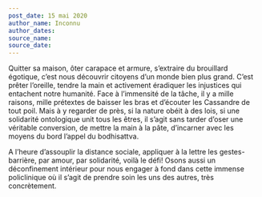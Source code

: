 ```yaml
---
post_date: 15 mai 2020
author_name: Inconnu
author_dates:
source_name:
source_date:
---
```


Quitter sa maison, ôter carapace et armure, s’extraire du brouillard égotique, c’est nous découvrir citoyens d’un monde bien plus grand. C’est prêter l’oreille, tendre la main et activement éradiquer les injustices qui entachent notre humanité. Face à l’immensité de la tâche, il y a mille raisons, mille prétextes de baisser les bras et d’écouter les Cassandre de tout poil. Mais à y regarder de près, si la nature obéit à des lois, si une solidarité ontologique unit tous les êtres, il s’agit sans tarder d’oser une véritable conversion, de mettre la main à la pâte, d’incarner avec les moyens du bord l’appel du bodhisattva.

A l’heure d’assouplir la distance sociale, appliquer à la lettre les gestes-barrière, par amour, par solidarité, voilà le défi! Osons aussi un déconfinement intérieur pour nous engager à fond dans cette immense policlinique où il s’agit de prendre soin les uns des autres, très concrètement.
